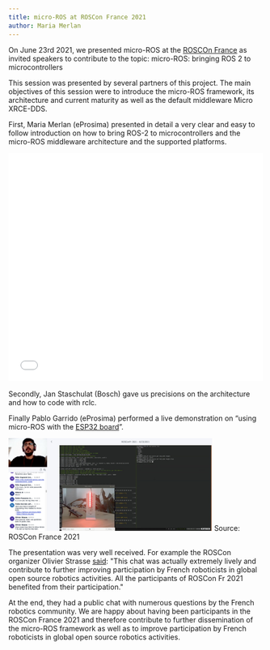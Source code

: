 ```yaml
---
title: micro-ROS at ROSCon France 2021
author: Maria Merlan
---
```


On June 23rd 2021, we presented micro-ROS at the [ROSCOn France](https://roscon.fr/) as invited speakers to contribute to the topic: micro-ROS: bringing ROS 2 to microcontrollers

This session was presented by several partners of this project. The main objectives of this session were to introduce the micro-ROS framework, its architecture and current maturity as well as the default middleware Micro XRCE-DDS.

First, Maria Merlan (eProsima) presented in detail a very clear and easy to follow introduction on how to bring ROS-2 to microcontrollers and the micro-ROS middleware architecture and the supported platforms.

<embed src="/download/2021-07-04-rosconfrance2021.pdf" type="application/pdf" width="100%" height="450px"/>

Secondly, Jan Staschulat (Bosch)  gave us precisions on the architecture and how to code with rclc.

Finally Pablo Garrido (eProsima) performed a live demonstration on “using micro-ROS with the [ESP32 board](https://www.espressif.com/en/products/socs/esp32)”.

<img alt="ROSCon France 2021" src="/img/posts/rosconfrance2021.jpeg" width="80%"/>
Source: ROSCon France 2021

The presentation was very well received. For example the ROSCon organizer Olivier Strasse [said](https://discourse.ros.org/t/roscon-fr-2021-report/21104): "This chat was actually extremely lively and contribute to further improving participation by French roboticists in global open source robotics activities. All the participants of ROSCon Fr 2021 benefited from their participation."

At the end, they had a public chat with numerous questions by the French robotics community.
We are happy about having been participants in the ROSCon France 2021 and therefore  contribute to further dissemination of the micro-ROS framework as well as to improve participation by French roboticists in global open source robotics activities.